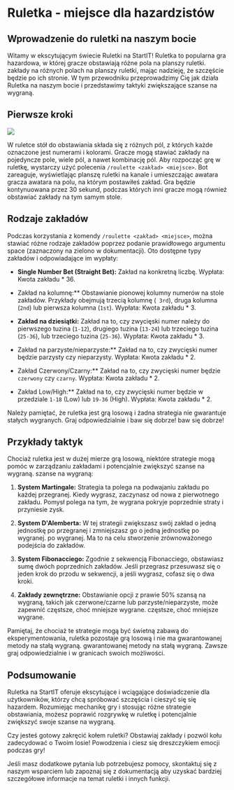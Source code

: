 # Ruletka - miejsce dla hazardzistów

## Wprowadzenie do ruletki na naszym bocie

Witamy w ekscytującym świecie Ruletki na StartIT! Ruletka to popularna gra hazardowa, w której gracze obstawiają różne pola na planszy ruletki.
zakłady na różnych polach na planszy ruletki, mając nadzieję, że szczęście będzie po ich stronie. W tym przewodniku przeprowadzimy Cię
jak działa Ruletka na naszym bocie i przedstawimy taktyki zwiększające szanse na wygraną.

## Pierwsze kroki

![](../assets/v22.png)

W ruletce stół do obstawiania składa się z różnych pól, z których każde oznaczone jest numerami i kolorami. Gracze mogą stawiać zakłady
na pojedyncze pole, wiele pól, a nawet kombinację pól. Aby rozpocząć grę w ruletkę, wystarczy użyć polecenia
`/roulette <zakład> <miejsce>`. Bot zareaguje, wyświetlając planszę ruletki na kanale i umieszczając awatara gracza
awatara na polu, na którym postawiłeś zakład. Gra będzie kontynuowana przez 30 sekund, podczas których inni gracze mogą
również obstawiać zakłady na tym samym stole.

## Rodzaje zakładów

Podczas korzystania z komendy `/roulette <zakład> <miejsce>`, można stawiać różne rodzaje zakładów poprzez podanie prawidłowego argumentu space
(zaznaczony na zielono w dokumentacji). Oto dostępne typy zakładów i odpowiadające im wypłaty:

- **Single Number Bet (Straight Bet):** Zakład na konkretną liczbę. Wypłata: Kwota zakładu * 36.

- Zakład na kolumnę:** Obstawianie pionowej kolumny numerów na stole zakładów. Przykłady obejmują trzecią kolumnę (`
  3rd`), druga kolumna (`2nd`) lub pierwsza kolumna (`1st`). Wypłata: Kwota zakładu * 3.

- **Zakład na dziesiątki:** Zakład na to, czy zwycięski numer należy do pierwszego tuzina (`1-12`), drugiego tuzina (`13-24`) lub trzeciego tuzina (`25-36`),
  lub trzeciego tuzina (`25-36`). Wypłata: Kwota zakładu * 3.

- Zakład na parzyste/nieparzyste:** Zakład na to, czy zwycięski numer będzie parzysty czy nieparzysty. Wypłata: Kwota zakładu * 2.

- Zakład Czerwony/Czarny:** Zakład na to, czy zwycięski numer będzie `czerwony` czy `czarny`. Wypłata: Kwota zakładu * 2.

- Zakład Low/High:** Zakład na to, czy zwycięski numer będzie w przedziale `1-18` (Low) lub `19-36` (High).
  Wypłata: Kwota zakładu * 2.

Należy pamiętać, że ruletka jest grą losową i żadna strategia nie gwarantuje stałych wygranych. Graj odpowiedzialnie i baw się dobrze!
baw się dobrze!

## Przykłady taktyk

Chociaż ruletka jest w dużej mierze grą losową, niektóre strategie mogą pomóc w zarządzaniu zakładami i potencjalnie zwiększyć szanse na wygraną.
szanse na wygraną:

1. **System Martingale:** Strategia ta polega na podwajaniu zakładu po każdej przegranej. Kiedy wygrasz, zaczynasz od nowa z
   pierwotnego zakładu. Pomysł polega na tym, że wygrana pokryje poprzednie straty i przyniesie zysk.

2. **System D'Alemberta:** W tej strategii zwiększasz swój zakład o jedną jednostkę po przegranej i zmniejszasz go o jedną jednostkę po wygranej.
   po wygranej. Ma to na celu stworzenie zrównoważonego podejścia do zakładów.

3. **System Fibonacciego:** Zgodnie z sekwencją Fibonacciego, obstawiasz sumę dwóch poprzednich zakładów. Jeśli przegrasz
   przesuwasz się o jeden krok do przodu w sekwencji, a jeśli wygrasz, cofasz się o dwa kroki.

4. **Zakłady zewnętrzne:** Obstawianie opcji z prawie 50% szansą na wygraną, takich jak czerwone/czarne lub parzyste/nieparzyste, może zapewnić częstsze, choć mniejsze wygrane.
   częstsze, choć mniejsze wygrane.

Pamiętaj, że chociaż te strategie mogą być świetną zabawą do eksperymentowania, ruletka pozostaje grą losową i nie ma gwarantowanej metody na stałą wygraną.
gwarantowanej metody na stałą wygraną. Zawsze graj odpowiedzialnie i w granicach swoich możliwości.

## Podsumowanie

Ruletka na StartIT oferuje ekscytujące i wciągające doświadczenie dla użytkowników, którzy chcą spróbować szczęścia i cieszyć się
się hazardem. Rozumiejąc mechanikę gry i stosując różne strategie obstawiania, możesz poprawić
rozgrywkę w ruletkę i potencjalnie zwiększyć swoje szanse na wygraną.

Czy jesteś gotowy zakręcić kołem ruletki? Obstawiaj zakłady i pozwól kołu zadecydować o Twoim losie! Powodzenia
i ciesz się dreszczykiem emocji podczas gry!

Jeśli masz dodatkowe pytania lub potrzebujesz pomocy, skontaktuj się z naszym wsparciem lub zapoznaj się z dokumentacją
aby uzyskać bardziej szczegółowe informacje na temat ruletki i innych funkcji.
